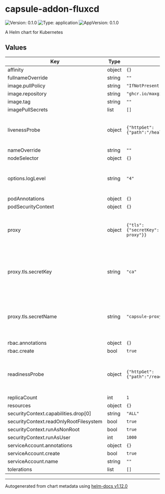 # capsule-addon-fluxcd

![Version: 0.1.0](https://img.shields.io/badge/Version-0.1.0-informational?style=flat-square) ![Type: application](https://img.shields.io/badge/Type-application-informational?style=flat-square) ![AppVersion: 0.1.0](https://img.shields.io/badge/AppVersion-0.1.0-informational?style=flat-square)

A Helm chart for Kubernetes

## Values

| Key | Type | Default | Description |
|-----|------|---------|-------------|
| affinity | object | `{}` |  |
| fullnameOverride | string | `""` |  |
| image.pullPolicy | string | `"IfNotPresent"` |  |
| image.repository | string | `"ghcr.io/maxgio92/capsule-addon-fluxcd"` |  |
| image.tag | string | `""` |  |
| imagePullSecrets | list | `[]` |  |
| livenessProbe | object | `{"httpGet":{"path":"/healthz","port":10080}}` | Configure the liveness probe using Deployment probe spec |
| nameOverride | string | `""` |  |
| nodeSelector | object | `{}` |  |
| options.logLevel | string | `"4"` | Set the log verbosity of the capsule with a value from 1 to 10 |
| podAnnotations | object | `{}` |  |
| podSecurityContext | object | `{}` |  |
| proxy | object | `{"tls":{"secretKey":"ca","secretName":"capsule-proxy"}}` | - Configure deployments settings related to the Capsule proxy |
| proxy.tls.secretKey | string | `"ca"` | - Set the Secret key that contains the CA certificate of the proxy |
| proxy.tls.secretName | string | `"capsule-proxy"` | - Set the Secret name that contains the CA certificate of the proxy |
| rbac.annotations | object | `{}` |  |
| rbac.create | bool | `true` |  |
| readinessProbe | object | `{"httpGet":{"path":"/readyz","port":10080}}` | Configure the readiness probe using Deployment probe spec |
| replicaCount | int | `1` |  |
| resources | object | `{}` |  |
| securityContext.capabilities.drop[0] | string | `"ALL"` |  |
| securityContext.readOnlyRootFilesystem | bool | `true` |  |
| securityContext.runAsNonRoot | bool | `true` |  |
| securityContext.runAsUser | int | `1000` |  |
| serviceAccount.annotations | object | `{}` |  |
| serviceAccount.create | bool | `true` |  |
| serviceAccount.name | string | `""` |  |
| tolerations | list | `[]` |  |

----------------------------------------------
Autogenerated from chart metadata using [helm-docs v1.12.0](https://github.com/norwoodj/helm-docs/releases/v1.12.0)
